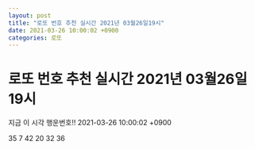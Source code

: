```yaml
---
layout: post
title: "로또 번호 추천 실시간 2021년 03월26일19시"
date: 2021-03-26 10:00:02 +0900
categories: 로또
---
```


# 로또 번호 추천 실시간 2021년 03월26일19시

지금 이 시각 행운번호!! 2021-03-26 10:00:02 +0900

 35  7  42  20  32  36 

